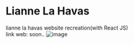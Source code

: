 # Lianne La Havas

lianne la havas website recreation(with React JS) <br>
link web: soon..
![image](https://user-images.githubusercontent.com/66080281/117482211-6efd7380-af3a-11eb-9d29-f4ffbbbd0cd5.png)

